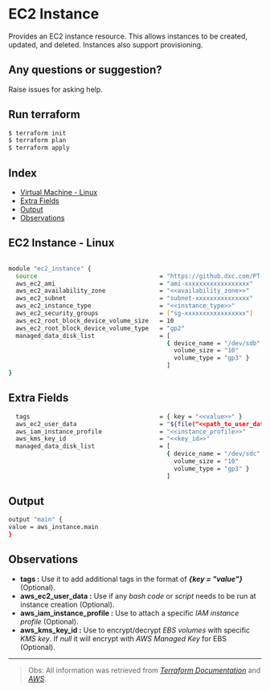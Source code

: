 # EC2 Instance

Provides an EC2 instance resource. This allows instances to be created, updated, and deleted. Instances also support provisioning.

## Any questions or suggestion?

Raise issues for asking help.

## Run terraform

```bash
$ terraform init
$ terraform plan
$ terraform apply
```

## Index

- [Virtual Machine - Linux](#ec2_instance)
- [Extra Fields](#extra_fields)
- [Output](#output)
- [Observations](#observations)

## EC2 Instance - Linux <a name="ec2_instance"></a>
```bash

module "ec2_instance" {
  source                                  = "https://github.dxc.com/PT-CloudOps-Team/aws-tf-catalog/tree/main/terraform-aws-ec2-instance"
  aws_ec2_ami                             = "ami-xxxxxxxxxxxxxxxxxx"
  aws_ec2_availability_zone               = "<<availability_zone>>"
  aws_ec2_subnet                          = "subnet-xxxxxxxxxxxxxxx"
  aws_ec2_instance_type                   = "<<instance_type>>"
  aws_ec2_security_groups                 = ["sg-xxxxxxxxxxxxxxxxx"]
  aws_ec2_root_block_device_volume_size   = 10
  aws_ec2_root_block_device_volume_type   = "gp2"
  managed_data_disk_list                  = [
                                            { device_name = "/dev/sdb"
                                              volume_size = "10"
                                              volume_type = "gp3" }
                                            ]
}

```
## Extra Fields<a name="extra_fields"></a>

```bash
  tags                                    = { key = "<<value>>" }
  aws_ec2_user_data                       = "${file("<<path_to_user_data.sh>>")}"
  aws_iam_instance_profile                = "<<instance_profile>>"
  aws_kms_key_id                          = "<<key_id>>"
  managed_data_disk_list                  = [
                                            { device_name = "/dev/sdc"
                                              volume_size = "10"
                                              volume_type = "gp3" }
                                            ]
```
## Output<a name="output"></a>
```bash
output "main" {
value = aws_instance.main
}
```
## Observations <a name="observations"></a>

- **tags :** Use it to add additional tags in the format of ***{key = "value"}*** (Optional).
- **aws_ec2_user_data :** Use if any *bash code* or *script* needs to be run at instance creation (Optional).
- **aws_iam_instance_profile :**  Use to attach a specific *IAM instance profile* (Optional).
- **aws_kms_key_id :** Use to encrypt/decrypt *EBS volumes* with specific *KMS key*. If *null* it will encrypt with *AWS Managed Key* for EBS (Optional).

---
>Obs: All information was retrieved from [*Terraform Documentation*][link_2] and [*AWS*][link_1].

[link_1]:https://docs.aws.amazon.com/
[link_2]:https://registry.terraform.io/